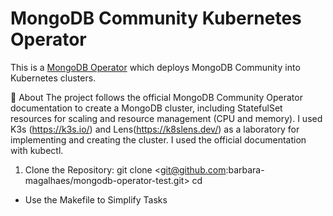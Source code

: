 # MongoDB Community Kubernetes Operator 
This is a [MongoDB Operator](https://github.com/mongodb/mongodb-kubernetes-operator/) which deploys MongoDB Community into Kubernetes clusters.

📜 About
 The project follows the official MongoDB Community Operator documentation to create a MongoDB cluster, including StatefulSet resources for scaling and resource management (CPU and memory).
 I used K3s (https://k3s.io/) and Lens(https://k8slens.dev/)  as a laboratory for implementing and creating the cluster. I used the official documentation with kubectl.

1. Clone the Repository:
git clone <git@github.com:barbara-magalhaes/mongodb-operator-test.git>
cd <mongodb-operator-test>

* Use the Makefile to Simplify Tasks
